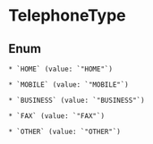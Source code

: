 
# TelephoneType

## Enum


    * `HOME` (value: `"HOME"`)

    * `MOBILE` (value: `"MOBILE"`)

    * `BUSINESS` (value: `"BUSINESS"`)

    * `FAX` (value: `"FAX"`)

    * `OTHER` (value: `"OTHER"`)



